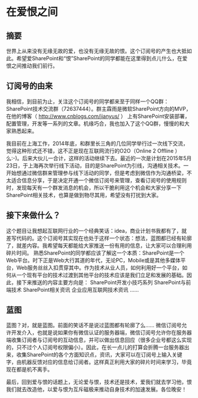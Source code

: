 # 在爱恨之间
## 摘要
世界上从来没有无缘无故的爱，也没有无缘无故的恨。这个订阅号的产生也大抵如此。希望爱SharePoint和“恨”SharePoint的同学都能在这里得到点儿什么，在爱恨之间推动我们前行。

## 订阅号的由来
我相信，到目前为止，关注这个订阅号的同学都来至于同样一个QQ群：SharePoint技术交流群（72637444）。群主霖雨是微软SharePoint方向的MVP，在他的博客（ http://www.cnblogs.com/jianyus/ ） 上有SharePoint安装部署，配置管理，开发等一系列的文章。机缘巧合，我也加入了这个QQ群，慢慢的和大家熟悉起来。

我目前在上海工作，2014年底，和群里长三角的几位同学举行过一次线下交流，觉得这种形式还不错，这不正是现在互联网流行的O2O（Online 2 Offline ）么:-)。后来大伙儿一合计，这样的活动继续下去。最近的一次是计划在2015年5月23日，于上海再次举行线下活动，目的是SharePoint为引线，沟通相关技术。一开始想通过微信群来管理参与线下活动的同学，但是考虑到微信作为沟通桥梁，不太适合信息分享，于是决定开通一个微信订阅号来管理，查看订阅号的使用规则时，发现每天有一个群发消息的机会，所以干脆利用这个机会和大家分享一下SharePoint相关技术，也算是做到物尽其用，希望没有打扰到大家。
## 接下来做什么？
这个题目让我想起互联网行业的一个经典笑话：idea，商业计划书我都有了，就差写代码的。这个订阅号其实现在也处于这样一个状态：想法，蓝图都已经有轮廓了，就差内容。我希望每天都能给大家推送一份有用的信息，让大家可以合理利用碎片时间。
       熟悉SharePoint的同学都应该了解这一个本质：SharePoint是一个Web平台。时下正是Web大行其道的年代，无论PC，Mobile或是其他多媒体平台，Web服务丝丝入扣贯穿其中。作为技术从业人员，如何利用好一个平台，如何从一个现有平台的技术过渡到其他平台的技术应该是我们立足和发展的基础。因此，接下来推送的内容主要方向是：
SharePoint开发小技巧系列
SharePoint与前端技术
SharePoint相关资讯
企业应用互联网技术资讯
……
## 蓝图
   蓝图？对，就是蓝图。前面的笑话不是说过蓝图都有轮廓了么……
   微信订阅号允许开发介入，也就是说如果你有微信认证的服务器端，微信订阅号允许你在服务器端收集订阅者与订阅号的互动信息，并可以做出信息回应（很多企业号都这么实现的，只不过个人订阅号权限偏小）。因此，在长一点儿的打算会折腾一台服务器出来，收集SharePoint的各个方面知识点，资讯，大家可以在订阅号上输入关键字，由机器反馈对应的信息给订阅者。这样真正利用大家的碎片时间来学习，毕竟现在都是机不离手。

最后，回到爱与恨的话题上，无论爱与恨，技术还是技术，爱我们就去学习他，恨我们就去改造他，以爱与恨为互斥磁极来推动自身技术的加速发展。各位晚安！




